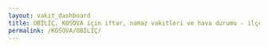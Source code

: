 ```yaml
---
layout: vakit_dashboard
title: OBİLİÇ, KOSOVA için iftar, namaz vakitleri ve hava durumu - ilçe/eyalet seç
permalink: /KOSOVA/OBİLİÇ/
---
```


<script type="text/javascript">
  var GLOBAL_COUNTRY = 'KOSOVA';
  var GLOBAL_CITY = 'OBİLİÇ';
  var GLOBAL_STATE = '';
  var lat = 72;
  var lon = 21;
</script>
